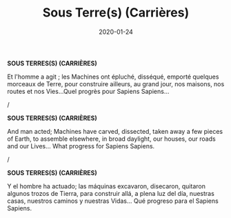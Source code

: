 ﻿---
layout: "gallery.njk"
date: "2020-01-24"
title: "Sous Terre(s) (Carrières)"
description: "Et l'homme a agit; les Machines ont épluché, disséqué, emporté quelques morceaux de Terre, pour construire ailleurs, au grand jour, nos maisons, nos routes et nos Vies... Quel progrès pour Sapiens Sapiens..."
cover : ""
image_scaling: "130" #en pixel, la taille verticale minimum des images presentes dans la gallery
products:
#   les images produits son dans le dossier "products"
#   - image: nom_de_l_image.jpg
#     link: https://www.pcagallery.com/example
---
**SOUS TERRES(S) (CARRIÈRES)**

Et l'homme a agit ; les Machines ont épluché, disséqué, emporté quelques morceaux de Terre, pour construire ailleurs, au grand jour, nos maisons, nos routes et nos Vies...Quel progrès pour Sapiens Sapiens...

/

**SOUS TERRES(S) (CARRIÈRES)**

And man acted; Machines have carved, dissected, taken away a few pieces of Earth, to assemble elsewhere, in broad daylight, our houses, our roads and our Lives... What progress for Sapiens Sapiens.

/

**SOUS TERRES(S) (CARRIÈRES)**

Y el hombre ha actuado; las máquinas excavaron, disecaron, quitaron algunos trozos de Tierra, para construir allá, a plena luz del día, nuestras casas, nuestros caminos y nuestras Vidas... Qué progreso para el Sapiens Sapiens.
